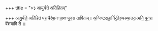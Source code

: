 +++
title = "०३ आयुर्यत्ते अतिहितम्"

+++
आयु॒र्यत्ते॒ अति॑हितं परा॒चैर॑पा॒नः प्रा॒णः पुन॒रा तावि॑ताम्। अ॒ग्निष्टदाहा॒र्निरृ॑तेरु॒पस्था॒त्तदा॒त्मनि॒ पुन॒रा वे॑शयामि ते ॥